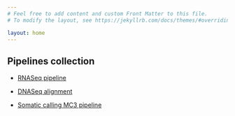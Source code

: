 ```yaml
---
# Feel free to add content and custom Front Matter to this file.
# To modify the layout, see https://jekyllrb.com/docs/themes/#overriding-theme-defaults

layout: home
---
```


## Pipelines collection
* [RNASeq pipeline](/others/Rcwl_RNASeq.html)

* [DNASeq alignment](/others/Rcwl_DNASeq_Align.html)

* [Somatic calling MC3 pipeline](/others/Rcwl_MC3.html)
